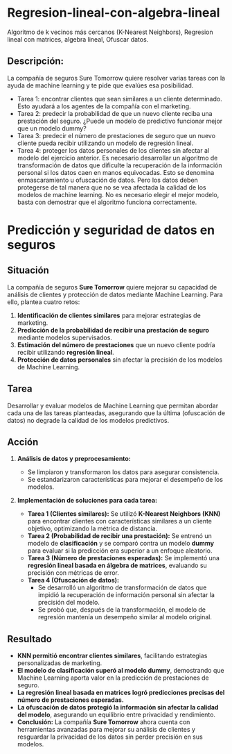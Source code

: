 # Regresion-lineal-con-algebra-lineal
Algoritmo de k vecinos más cercanos (K-Nearest Neighbors), Regresion lineal con matrices, algebra lineal, Ofuscar datos.

## Descripción:

La compañía de seguros Sure Tomorrow quiere resolver varias tareas con la ayuda de machine learning y te pide que evalúes esa posibilidad.
- Tarea 1: encontrar clientes que sean similares a un cliente determinado. Esto ayudará a los agentes de la compañía con el marketing.
- Tarea 2: predecir la probabilidad de que un nuevo cliente reciba una prestación del seguro. ¿Puede un modelo de predictivo funcionar mejor que un modelo dummy?
- Tarea 3: predecir el número de prestaciones de seguro que un nuevo cliente pueda recibir utilizando un modelo de regresión lineal.
- Tarea 4: proteger los datos personales de los clientes sin afectar al modelo del ejercicio anterior. Es necesario desarrollar un algoritmo de transformación de datos que dificulte la recuperación de la información personal si los datos caen en manos equivocadas. Esto se denomina enmascaramiento u ofuscación de datos. Pero los datos deben protegerse de tal manera que no se vea afectada la calidad de los modelos de machine learning. No es necesario elegir el mejor modelo, basta con demostrar que el algoritmo funciona correctamente.



# **Predicción y seguridad de datos en seguros**  

## **Situación**  
La compañía de seguros **Sure Tomorrow** quiere mejorar su capacidad de análisis de clientes y protección de datos mediante Machine Learning. Para ello, plantea cuatro retos:  
1. **Identificación de clientes similares** para mejorar estrategias de marketing.  
2. **Predicción de la probabilidad de recibir una prestación de seguro** mediante modelos supervisados.  
3. **Estimación del número de prestaciones** que un nuevo cliente podría recibir utilizando **regresión lineal**.  
4. **Protección de datos personales** sin afectar la precisión de los modelos de Machine Learning.  

## **Tarea**  
Desarrollar y evaluar modelos de Machine Learning que permitan abordar cada una de las tareas planteadas, asegurando que la última (ofuscación de datos) no degrade la calidad de los modelos predictivos.  

## **Acción**  
1. **Análisis de datos y preprocesamiento:**  
   - Se limpiaron y transformaron los datos para asegurar consistencia.  
   - Se estandarizaron características para mejorar el desempeño de los modelos.  

2. **Implementación de soluciones para cada tarea:**  
   - **Tarea 1 (Clientes similares):** Se utilizó **K-Nearest Neighbors (KNN)** para encontrar clientes con características similares a un cliente objetivo, optimizando la métrica de distancia.  
   - **Tarea 2 (Probabilidad de recibir una prestación):** Se entrenó un modelo de **clasificación** y se comparó contra un modelo **dummy** para evaluar si la predicción era superior a un enfoque aleatorio.  
   - **Tarea 3 (Número de prestaciones esperadas):** Se implementó una **regresión lineal basada en álgebra de matrices**, evaluando su precisión con métricas de error.  
   - **Tarea 4 (Ofuscación de datos):**  
     - Se desarrolló un algoritmo de transformación de datos que impidió la recuperación de información personal sin afectar la precisión del modelo.  
     - Se probó que, después de la transformación, el modelo de regresión mantenía un desempeño similar al modelo original.  

## **Resultado**  
- **KNN permitió encontrar clientes similares**, facilitando estrategias personalizadas de marketing.  
- **El modelo de clasificación superó al modelo dummy**, demostrando que Machine Learning aporta valor en la predicción de prestaciones de seguro.  
- **La regresión lineal basada en matrices logró predicciones precisas del número de prestaciones esperadas.**  
- **La ofuscación de datos protegió la información sin afectar la calidad del modelo**, asegurando un equilibrio entre privacidad y rendimiento.  
- **Conclusión:** La compañía **Sure Tomorrow** ahora cuenta con herramientas avanzadas para mejorar su análisis de clientes y resguardar la privacidad de los datos sin perder precisión en sus modelos.  

